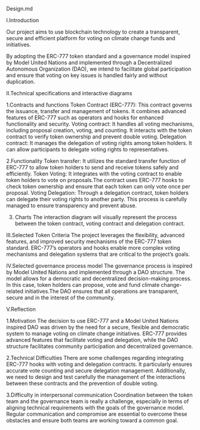 Design.md


I.Introduction

Our project aims to use blockchain technology to create a transparent, secure and efficient platform for voting on climate change funds and initiatives. 

By adopting the ERC-777 token standard and a governance model inspired by Model United Nations and implemented through a Decentralized Autonomous Organization (DAO), we intend to facilitate global participation and ensure that voting on key issues is handled fairly and without duplication.


II.Technical specifications and interactive diagrams

1.Contracts and functions
Token Contract (ERC-777): This contract governs the issuance, transfer and management of tokens. It combines advanced features of ERC-777 such as operators and hooks for enhanced functionality and security.
Voting contract: It handles all voting mechanisms, including proposal creation, voting, and counting. It interacts with the token contract to verify token ownership and prevent double voting.
Delegation contract: It manages the delegation of voting rights among token holders. It can allow participants to delegate voting rights to representatives.

2.Functionality
Token transfer: It utilizes the standard transfer function of ERC-777 to allow token holders to send and receive tokens safely and efficiently.
Token Voting: It integrates with the voting contract to enable token holders to vote on proposals.The contract uses ERC-777 hooks to check token ownership and ensure that each token can only vote once per proposal.
Voting Delegation: Through a delegation contract, token holders can delegate their voting rights to another party. This process is carefully managed to ensure transparency and prevent abuse.

3. Charts
The interaction diagram will visually represent the process between the token contract, voting contract and delegation contract. 



III.Selected Token Criteria
The project leverages the flexibility, advanced features, and improved security mechanisms of the ERC-777 token standard. ERC-777’s operators and hooks enable more complex voting mechanisms and delegation systems that are critical to the project’s goals.



IV.Selected governance process model
The governance process is inspired by Model United Nations and implemented through a DAO structure. The model allows for a democratic and decentralized decision-making process. In this case, token holders can propose, vote and fund climate change-related initiatives.The DAO ensures that all operations are transparent, secure and in the interest of the community.



V.Reflection

1.Motivation
The decision to use ERC-777 and a Model United Nations inspired DAO was driven by the need for a secure, flexible and democratic system to manage voting on climate change initiatives. ERC-777 provides advanced features that facilitate voting and delegation, while the DAO structure facilitates community participation and decentralized governance.

2.Technical Difficulties
There are some challenges regarding integrating ERC-777 hooks with voting and delegation contracts. It particularly ensures accurate vote counting and secure delegation management. Additionally, we need to design and test carefully the management of the interactions between these contracts and the prevention of double voting.

3.Difficulty in interpersonal communication
Coordination between the token team and the governance team is really a challenge, especially in terms of aligning technical requirements with the goals of the governance model. Regular communication and compromise are essential to overcome these obstacles and ensure both teams are working toward a common goal.


